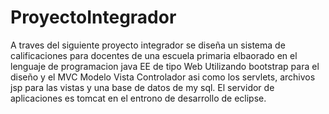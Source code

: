 # ProyectoIntegrador
A traves del siguiente proyecto integrador se diseña un sistema de calificaciones para docentes 
de una escuela primaria elbaorado en el lenguaje de programacion java EE de tipo Web 
Utilizando bootstrap para el diseño y el MVC Modelo Vista Controlador asi como los servlets, 
archivos jsp para las vistas y una base de datos de my sql. El servidor de aplicaciones es tomcat en 
el entrono de desarrollo de eclipse.
